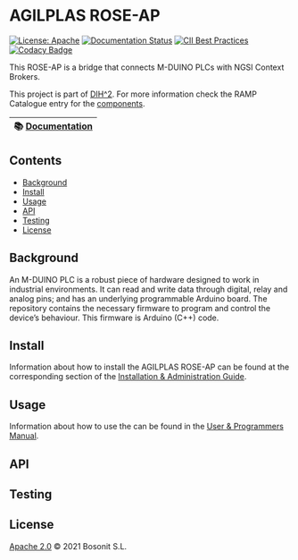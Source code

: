 # AGILPLAS ROSE-AP

[![License: Apache](https://img.shields.io/github/license/ramp-eu/AGILPLAS.svg)](https://www.apache.org/licenses/LICENSE-2.0.html#redistribution)
[![Documentation Status](https://readthedocs.org/projects/agilplas/badge/?version=latest)](https://agilplas.readthedocs.io/en/latest)
[![CII Best Practices](https://bestpractices.coreinfrastructure.org/projects/4885/badge)](https://bestpractices.coreinfrastructure.org/projects/4885)
[![Codacy Badge](https://api.codacy.com/project/badge/Grade/9bb23f0af38e4a269f35bd910e7fbcec)](https://app.codacy.com/gh/ramp-eu/AGILPLAS?utm_source=github.com&utm_medium=referral&utm_content=ramp-eu/AGILPLAS&utm_campaign=Badge_Grade_Settings)


This ROSE-AP is a bridge that connects M-DUINO PLCs with NGSI Context Brokers.

This project is part of [DIH^2](http://www.dih-squared.eu/). For more information check the RAMP Catalogue entry for the
[components](https://github.com/xxx).

| :books: [Documentation](https://agilplas.readthedocs.io/en/latest) |
| --------------------------------------------- |


## Contents

-   [Background](#background)
-   [Install](#install)
-   [Usage](#usage)
-   [API](#api)
-   [Testing](#testing)
-   [License](#license)

## Background

An M-DUINO PLC is a robust piece of hardware designed to work in industrial environments. It can read and write data through digital, relay and analog pins; and has an underlying programmable Arduino board. The repository contains the necessary firmware to program and control the device’s behaviour. This firmware is Arduino (C++) code.

## Install

Information about how to install the AGILPLAS ROSE-AP can be found at the corresponding section of the [Installation & Administration Guide](installationguide.md).

## Usage

Information about how to use the <Name of component> can be found in the [User & Programmers Manual](usermanual.md).

## API


## Testing


## License

[Apache 2.0](/LICENSE) © 2021 Bosonit S.L.
